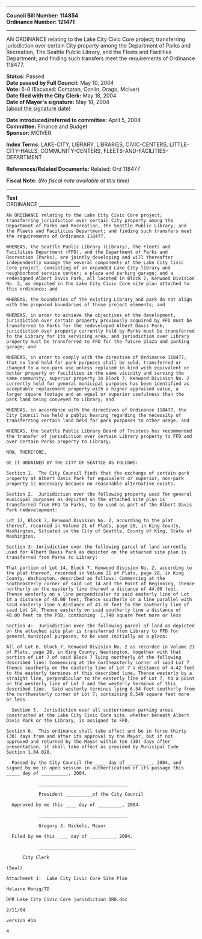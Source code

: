 * * * * *  
  
**Council Bill Number: [](#h0)[](#h2)114854**   
**Ordinance Number: 121471**  
  
* * * * *  
  
AN ORDINANCE relating to the Lake City Civic Core project; transferring jurisdiction over certain City property among the Department of Parks and Recreation, The Seattle Public Library, and the Fleets and Facilities Department; and finding such transfers meet the requirements of Ordinance 118477.  
  
**Status:** Passed   
**Date passed by Full Council:** May 10, 2004   
**Vote:** 5-0 (Excused: Compton, Conlin, Drago, McIver)   
**Date filed with the City Clerk:** May 18, 2004   
**Date of Mayor's signature:** May 18, 2004   
[(about the signature date)](/~public/approvaldate.htm)   
  
  
**Date introduced/referred to committee:** April 5, 2004   
**Committee:** Finance and Budget   
**Sponsor:** MCIVER   
  
**Index Terms:** LAKE-CITY, LIBRARY, LIBRARIES, CIVIC-CENTERS, LITTLE-CITY-HALLS, COMMUNITY-CENTERS, FLEETS-AND-FACILITIES-DEPARTMENT  
  
**References/Related Documents:** Related: Ord 118477  
  
**Fiscal Note:** *(No fiscal note available at this time)*  
  
* * * * *  
  
**Text**  
    ORDINANCE _________________  
  
    AN ORDINANCE relating to the Lake City Civic Core project;  
    transferring jurisdiction over certain City property among the  
    Department of Parks and Recreation, The Seattle Public Library, and  
    the Fleets and Facilities Department; and finding such transfers meet  
    the requirements of Ordinance 118477.  
  
    WHEREAS, the Seattle Public Library (Library), the Fleets and  
    Facilities Department (FFD), and the Department of Parks and  
    Recreation (Parks), are jointly developing and will thereafter  
    independently manage the several components of the Lake City Civic  
    Core project, consisting of an expanded Lake City library and  
    neighborhood service center; a plaza and parking garage; and a  
    redesigned Albert Davis Park, all located in Block 7, Kenwood Division  
    No. 2, as depicted in the Lake City Civic Core site plan attached to  
    this ordinance; and  
  
    WHEREAS, the boundaries of the existing Library and park do not align  
    with the proposed boundaries of those project elements; and  
  
    WHEREAS, in order to achieve the objectives of the development,  
    jurisdiction over certain property previously acquired by FFD must be  
    transferred to Parks for the redeveloped Albert Davis Park;  
    jurisdiction over property currently held by Parks must be transferred  
    to the Library for its servicing area; and jurisdiction over Library  
    property must be transferred to FFD for the future plaza and parking  
    garage; and  
  
    WHEREAS, in order to comply with the directive of Ordinance 118477,  
    that no land held for park purposes shall be sold, transferred or  
    changed to a non-park use unless replaced in kind with equivalent or  
    better property or facilities in the same vicinity and serving the  
    same community, superior property in Block 7, Kenwood Division No. 2  
    currently held for general municipal purposes has been identified as  
    acceptable replacement property with a higher appraised value, a  
    larger square footage and an equal or superior usefulness than the  
    park land being conveyed to Library; and  
  
    WHEREAS, in accordance with the directives of Ordinance 118477, the  
    City Council has held a public hearing regarding the necessity of  
    transferring certain land held for park purposes to other usage; and  
  
    WHEREAS, the Seattle Public Library Board of Trustees has recommended  
    the transfer of jurisdiction over certain Library property to FFD and  
    over certain Parks property to Library;  
  
    NOW, THEREFORE,  
  
    BE IT ORDAINED BY THE CITY OF SEATTLE AS FOLLOWS:  
  
    Section 1.  The City Council finds that the exchange of certain park  
    property at Albert Davis Park for equivalent or superior, non-park  
    property is necessary because no reasonable alternative exists.  
  
    Section 2.  Jurisdiction over the following property used for general  
    municipal purposes as depicted on the attached site plan is  
    transferred from FFD to Parks, to be used as part of the Albert Davis  
    Park redevelopment:  
  
    Lot 17, Block 7, Kenwood Division No. 2, according to the plat  
    thereof, recorded in Volume 21 of Plats, page 28, in King County,  
    Washington, Situated in the City of Seattle, County of King, State of  
    Washington.  
  
    Section 3: Jurisdiction over the following parcel of land currently  
    used for Albert Davis Park as depicted on the attached site plan is  
    transferred from Parks to Library:  
  
    That portion of Lot 14, Block 7, Kenwood Division No. 2, according to  
    the plat thereof, recorded in Volume 21 of Plats, page 28, in King  
    County, Washington, described as follows: Commencing at the  
    southeasterly corner of said Lot 14 and the Point of Beginning, Thence  
    northerly on the easterly line thereof a distance of 44.00 feet,  
    Thence westerly on a line perpendicular to said easterly line of Lot  
    14 a distance of 40.00 feet, Thence southerly on a line parallel with  
    said easterly line a distance of 43.39 feet to the southerly line of  
    said Lot 14, Thence easterly on said southerly line a distance of  
    40.00 feet to the POB; containing  1,748 square feet more or less  
  
    Section 4:  Jurisdiction over the following parcel of land as depicted  
    on the attached site plan is transferred from Library to FFD for  
    general municipal purposes, to be used initially as a plaza:  
  
    All of Lot 6, Block 7, Kenwood Division No. 2 as recorded in Volume 21  
    of Plats, page 28, in King County, Washington, together with that  
    portion of Lot 7 of said Block 7 lying northerly of the following  
    described line: Commencing at the northeasterly corner of said Lot 7  
    thence southerly on the easterly line of Lot 7 a distance of 4.42 feet  
    to the easterly terminus of this described line, Thence westerly by a  
    straight line, perpendicular to the easterly line of Lot 7, to a point  
    on the westerly line of Lot 7 and the westerly terminus of this  
    described line.  Said westerly terminus lying 6.54 feet southerly from  
    the northwesterly corner of Lot 7; containing 8,549 square feet more  
    or less  
  
      Section 5.  Jurisdiction over all subterranean parking areas  
    constructed at the Lake City Civic Core site, whether beneath Albert  
    Davis Park or the Library, is assigned to FFD.  
  
    Section 6.  This ordinance shall take effect and be in force thirty  
    (30) days from and after its approval by the Mayor, but if not  
    approved and returned by the Mayor within ten (10) days after  
    presentation, it shall take effect as provided by Municipal Code  
    Section 1.04.020.  
  
      Passed by the City Council the ____ day of _________, 2004, and  
    signed by me in open session in authentication of its passage this  
    _____ day of __________, 2004.  
  
                _________________________________  
  
                President __________of the City Council  
  
      Approved by me this ____ day of _________, 2004.  
  
                _________________________________  
  
                Gregory J. Nickels, Mayor  
  
      Filed by me this ____ day of _________, 2004.  
  
                ____________________________________  
  
          City Clerk  
  
    (Seal)  
  
    Attachment 1:  Lake City Civic Core Site Plan  
  
    Helaine Honig/TD  
  
    DPR Lake City Civic Core jurisdiction ORD.doc  
  
    2/11/04  
  
    version #1a  
  
    4  
